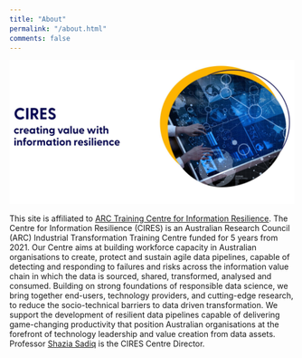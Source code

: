 ```yaml
---
title: "About"
permalink: "/about.html"
comments: false
---
```

![cires](../assets/images/about-cires.jpg)

This site is affiliated to [ARC Training Centre for Information Resilience](https://cires.org.au/). The Centre for Information Resilience (CIRES) is an Australian Research Council (ARC) Industrial Transformation Training Centre funded for 5 years from 2021. Our Centre aims at building workforce capacity in Australian organisations to create, protect and sustain agile data pipelines, capable of detecting and responding to failures and risks across the information value chain in which the data is sourced, shared, transformed, analysed and consumed. Building on strong foundations of responsible data science, we bring together end-users, technology providers, and cutting-edge research, to reduce the socio-technical barriers to data driven transformation. We support the development of resilient data pipelines capable of delivering game-changing productivity that position Australian organisations at the forefront of technology leadership and value creation from data assets. Professor [Shazia Sadiq](https://researchers.uq.edu.au/researcher/792) is the CIRES Centre Director. 
